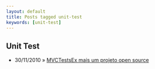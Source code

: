 ```yaml
---
layout: default
title: Posts tagged unit-test
keywords: [unit-test]
---
```

<h2 class="category">Unit Test</h2>
<ul class="posts">
<li>
<p>
<span class="date">30/11/2010</span> &raquo; 
<a href="/blog/mvctestsex-mais-um-projeto-open-source">MVCTestsEx mais um projeto open source</a>
</p>
</li> 
</ul>
